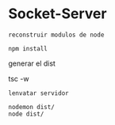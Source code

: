 # Socket-Server

```
reconstruir modulos de node 

npm install

```

generar el dist 

tsc -w

```
lenvatar servidor

nodemon dist/
node dist/

```